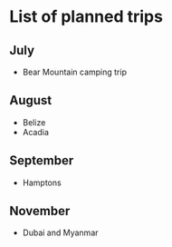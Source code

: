 # List of planned trips

## July
* Bear Mountain camping trip

## August
* Belize
* Acadia

## September
* Hamptons

## November
* Dubai and Myanmar
